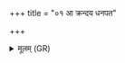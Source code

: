 +++
title = "०१ आ क्रन्दय धनपत"

+++
<details><summary>मूलम् (GR)</summary>

आ क्रन्दय धनपत  
उद् एनम् अर्दयामुतः ।  
अर्वञ्चं पुनर् आ कृधि  
यथाहं कामये तथा ॥
</details>